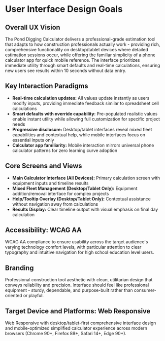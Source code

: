 # User Interface Design Goals

## Overall UX Vision
The Pond Digging Calculator delivers a professional-grade estimation tool that adapts to how construction professionals actually work - providing rich, comprehensive functionality on desktop/tablet devices where detailed estimation sessions occur, while offering the familiar simplicity of a phone calculator app for quick mobile reference. The interface prioritizes immediate utility through smart defaults and real-time calculations, ensuring new users see results within 10 seconds without data entry.

## Key Interaction Paradigms
- **Real-time calculation updates:** All values update instantly as users modify inputs, providing immediate feedback similar to spreadsheet cell calculations
- **Smart defaults with override capability:** Pre-populated realistic values enable instant utility while allowing full customization for specific project needs
- **Progressive disclosure:** Desktop/tablet interfaces reveal mixed fleet capabilities and contextual help, while mobile interfaces focus on essential inputs only
- **Calculator app familiarity:** Mobile interaction mirrors universal phone calculator patterns for zero learning curve adoption

## Core Screens and Views
- **Main Calculator Interface (All Devices):** Primary calculation screen with equipment inputs and timeline results
- **Mixed Fleet Management (Desktop/Tablet Only):** Equipment addition/removal interface for complex projects
- **Help/Tooltip Overlay (Desktop/Tablet Only):** Contextual assistance without navigation away from calculations
- **Results Display:** Clear timeline output with visual emphasis on final day calculation

## Accessibility: WCAG AA
WCAG AA compliance to ensure usability across the target audience's varying technology comfort levels, with particular attention to clear typography and intuitive navigation for high school education level users.

## Branding
Professional construction tool aesthetic with clean, utilitarian design that conveys reliability and precision. Interface should feel like professional equipment - sturdy, dependable, and purpose-built rather than consumer-oriented or playful.

## Target Device and Platforms: Web Responsive
Web Responsive with desktop/tablet-first comprehensive interface design and mobile-optimized simplified calculator experience across modern browsers (Chrome 90+, Firefox 88+, Safari 14+, Edge 90+).

